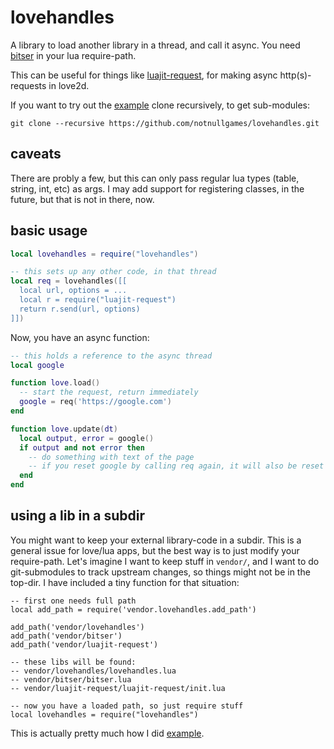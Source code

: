 # lovehandles

A library to load another library in a thread, and call it async. You need [bitser](https://raw.githubusercontent.com/gvx/bitser/master/bitser.lua) in your lua require-path.

This can be useful for things like [luajit-request](https://github.com/LPGhatguy/luajit-request), for making async http(s)-requests in love2d.

If you want to try out the [example](example/) clone recursively, to get sub-modules:

```
git clone --recursive https://github.com/notnullgames/lovehandles.git
```

## caveats

There are probly a few, but this can only pass regular lua types (table, string, int, etc) as args. I may add support for registering classes, in the future, but that is not in there, now.

## basic usage

```lua
local lovehandles = require("lovehandles")

-- this sets up any other code, in that thread
local req = lovehandles([[
  local url, options = ...
  local r = require("luajit-request")
  return r.send(url, options)
]])
```

Now, you have an async function:

```lua
-- this holds a reference to the async thread
local google

function love.load()
  -- start the request, return immediately
  google = req('https://google.com')
end

function love.update(dt)
  local output, error = google()
  if output and not error then
    -- do something with text of the page
    -- if you reset google by calling req again, it will also be reset above
  end
end
```

## using a lib in a subdir

You might want to keep your external library-code in a subdir. This is a general issue for love/lua apps, but the best way is to just modify your require-path. Let's imagine I want to keep stuff in `vendor/`, and I want to do git-submodules to track upstream changes, so things might not be in the top-dir. I have included a tiny function for that situation:

```
-- first one needs full path
local add_path = require('vendor.lovehandles.add_path')

add_path('vendor/lovehandles')
add_path('vendor/bitser')
add_path('vendor/luajit-request')

-- these libs will be found:
-- vendor/lovehandles/lovehandles.lua
-- vendor/bitser/bitser.lua
-- vendor/luajit-request/luajit-request/init.lua

-- now you have a loaded path, so just require stuff
local lovehandles = require("lovehandles")
```

This is actually pretty much how I did [example](example/).